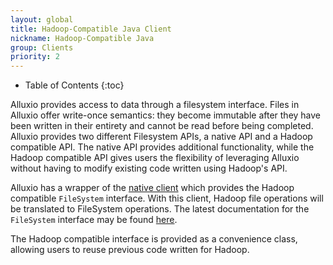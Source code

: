 ```yaml
---
layout: global
title: Hadoop-Compatible Java Client
nickname: Hadoop-Compatible Java
group: Clients
priority: 2
---
```


* Table of Contents
{:toc}

Alluxio provides access to data through a filesystem interface. Files in Alluxio offer write-once
semantics: they become immutable after they have been written in their entirety and cannot be read
before being completed. Alluxio provides two different Filesystem APIs, a native API and a Hadoop
compatible API. The native API provides additional functionality, while the Hadoop compatible API
gives users the flexibility of leveraging Alluxio without having to modify existing code written
using Hadoop's API.

Alluxio has a wrapper of the [native client](Clients-Java-Native.html) which provides the Hadoop
compatible `FileSystem` interface. With this client, Hadoop file operations will be translated to
FileSystem operations. The latest documentation for the `FileSystem` interface may be found
[here](http://hadoop.apache.org/docs/current/api/org/apache/hadoop/fs/FileSystem.html).

The Hadoop compatible interface is provided as a convenience class, allowing users to reuse
previous code written for Hadoop.
